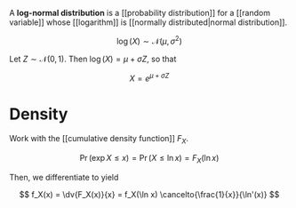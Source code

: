 A **log-normal distribution** is a [[probability distribution]] for a [[random variable]] whose [[logarithm]] is [[normally distributed|normal distribution]].

$$
\log(X) \sim \mathcal{N}\left(\mu, \sigma^2\right)
$$

Let $Z \sim \mathcal{N}(0, 1)$. Then $\log(X) = \mu + \sigma Z$, so that

$$
X = e^{\mu + \sigma Z}
$$

# Density

Work with the [[cumulative density function]] $F_X$.

$$
\Pr(\exp X \leqslant x) = \Pr( X \leqslant \ln x ) = F_X(\ln x)
$$

Then, we differentiate to yield

$$
f_X(x) = \dv{F_X(x)}{x} = f_X(\ln x) \cancelto{\frac{1}{x}}{\ln'(x)}
$$